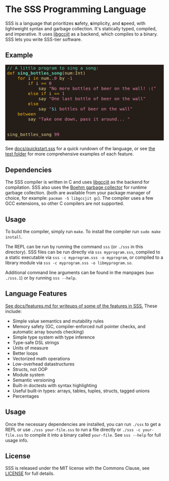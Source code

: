 # The SSS Programming Language

SSS is a language that prioritizes **s**afety, **s**implicity, and **s**peed,
with lightweight syntax and garbage collection. It's statically typed,
compiled, and imperative. It uses [libgccjit](https://gcc.gnu.org/wiki/JIT) as
a backend, which compiles to a binary. SSS lets you write SSS-tier software.

## Example

![A quick demo of the code](sss-99bottles.png)

See [docs/quickstart.sss](docs/quickstart.sss) for a quick rundown of the
language, or see [the test folder](test/) for more comprehensive examples of
each feature.

## Dependencies

The SSS compiler is written in C and uses
[libgccjit](https://gcc.gnu.org/onlinedocs/jit/) as the backend for
compilation. SSS also uses the [Boehm garbage
collector](https://www.hboehm.info/gc/) for runtime garbage collection. (both
are available from your package manager of choice, for example: `pacman -S
libgccjit gc`). The compiler uses a few GCC extensions, so other C compilers
are not supported.

## Usage

To build the compiler, simply run `make`. To install the compiler run `sudo
make install`.

The REPL can be run by running the command `sss` (or `./sss` in this
directory). SSS files can be run directly via `sss myprogram.sss`, compiled
to a static executable via `sss -c myprogram.sss -o myprogram`, or compiled to a
library module via `sss -c myprogram.sss -o libmyprogram.so`.

Additional command line arguments can be found in the manpages (`man
./sss.1`) or by running `sss --help`.

## Language Features

[See docs/features.md for writeups of some of the features in SSS.](docs/features.md) These include:

- Simple value semantics and mutability rules
- Memory safety (GC, compiler-enforced null pointer checks, and automatic array bounds checking)
- Simple type system with type inference
- Type-safe DSL strings
- Units of measure
- Better loops
- Vectorized math operations
- Low-overhead datastructures
- Structs, not OOP
- Module system
- Semantic versioning
- Built-in doctests with syntax highlighting
- Useful built-in types: arrays, tables, tuples, structs, tagged unions
- Percentages

## Usage

Once the necessary dependencies are installed, you can run `./sss` to get a
REPL or use `./sss your-file.sss` to run a file directly or `./sss -c
your-file.sss` to compile it into a binary called `your-file`. See `sss --help`
for full usage info.

## License

SSS is released under the MIT license with the Commons Clause, see
[LICENSE](LICENSE) for full details.
